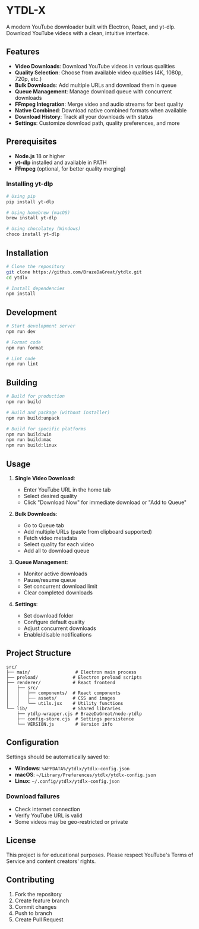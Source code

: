 # YTDL-X

A modern YouTube downloader built with Electron, React, and yt-dlp. Download YouTube videos with a clean, intuitive interface.

## Features

- **Video Downloads**: Download YouTube videos in various qualities
- **Quality Selection**: Choose from available video qualities (4K, 1080p, 720p, etc.)
- **Bulk Downloads**: Add multiple URLs and download them in queue
- **Queue Management**: Manage download queue with concurrent downloads
- **FFmpeg Integration**: Merge video and audio streams for best quality
- **Native Combined**: Download native combined formats when available
- **Download History**: Track all your downloads with status
- **Settings**: Customize download path, quality preferences, and more

## Prerequisites

- **Node.js** 18 or higher
- **yt-dlp** installed and available in PATH
- **FFmpeg** (optional, for better quality merging)

### Installing yt-dlp

```bash
# Using pip
pip install yt-dlp

# Using homebrew (macOS)
brew install yt-dlp

# Using chocolatey (Windows)
choco install yt-dlp
```

## Installation

```bash
# Clone the repository
git clone https://github.com/BrazeDaGreat/ytdlx.git
cd ytdlx

# Install dependencies
npm install
```

## Development

```bash
# Start development server
npm run dev

# Format code
npm run format

# Lint code
npm run lint
```

## Building

```bash
# Build for production
npm run build

# Build and package (without installer)
npm run build:unpack

# Build for specific platforms
npm run build:win
npm run build:mac  
npm run build:linux
```

## Usage

1. **Single Video Download**:
   - Enter YouTube URL in the home tab
   - Select desired quality
   - Click "Download Now" for immediate download or "Add to Queue"

2. **Bulk Downloads**:
   - Go to Queue tab
   - Add multiple URLs (paste from clipboard supported)
   - Fetch video metadata
   - Select quality for each video
   - Add all to download queue

3. **Queue Management**:
   - Monitor active downloads
   - Pause/resume queue
   - Set concurrent download limit
   - Clear completed downloads

4. **Settings**:
   - Set download folder
   - Configure default quality
   - Adjust concurrent downloads
   - Enable/disable notifications

## Project Structure

```
src/
├── main/                 # Electron main process
├── preload/             # Electron preload scripts
├── renderer/            # React frontend
│   ├── src/
│   │   ├── components/  # React components
│   │   ├── assets/      # CSS and images
│   │   └── utils.jsx    # Utility functions
└── lib/                 # Shared libraries
    ├── ytdlp-wrapper.cjs # BrazeDaGreat/node-ytdlp
    ├── config-store.cjs  # Settings persistence
    └── VERSION.js        # Version info
```

## Configuration

Settings should be automatically saved to:
- **Windows**: `%APPDATA%/ytdlx/ytdlx-config.json`
- **macOS**: `~/Library/Preferences/ytdlx/ytdlx-config.json`
- **Linux**: `~/.config/ytdlx/ytdlx-config.json`

### Download failures
- Check internet connection
- Verify YouTube URL is valid
- Some videos may be geo-restricted or private

## License

This project is for educational purposes. Please respect YouTube's Terms of Service and content creators' rights.

## Contributing

1. Fork the repository
2. Create feature branch
3. Commit changes
4. Push to branch  
5. Create Pull Request